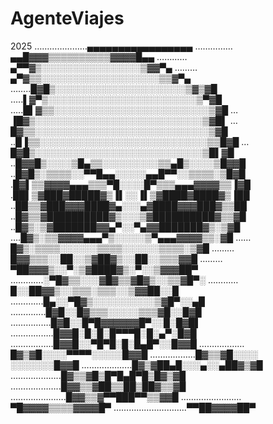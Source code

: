 # AgenteViajes
2025
…………………▄▄▄▄▄▄▄▄▄▄▄▄▄▄▄▄▄
……………▄▄█▓▓▓▒▒▒▒▒▒▒▒▒▒▓▓▓▓█▄▄
…………▄▀▀▓▒░░░░░░░░░░░░░░░░▒▓▓▀▄
………▄▀▓▒▒░░░░░░░░░░░░░░░░░░░▒▒▓▀▄
……..█▓█▒░░░░░░░░░░░░░░░░░░░░░▒▓▒▓█
…..▌▓▀▒░░░░░░░░░░░░░░░░░░░░░░░░▒▀▓█
…..█▌▓▒▒░░░░░░░░░░░░░░░░░░░░░░░░░▒▓█
…▐█▓▒░░░░░░░░░░░░░░░░░░░░░░░░░░░▒▓█▌
…█▓▒▒░░░░░░░░░░░░░░░░░░░░░░░░░░░░▒▓█
..█▐▒▒░░░░░░░░░░░░░░░░░░░░░░░░░░░▒▒█▓█
…█▓█▒░░░░░░░░░░░░░░░░░░░░░░░░░░░▒█▌▓█
..█▓▓█▒░░░░▒█▄▒▒░░░░░░░░░▒▒▄█▒░░░░▒█▓▓█
..█▓█▒░▒▒▒▒░░▀▀█▄▄░░░░░▄▄█▀▀░░▒▒▒▒░▒█▓█
.█▓▌▒▒▓▓▓▓▄▄▄▒▒▒▀█░░░░█▀▒▒▒▄▄▄▓▓▓▓▒▒▐▓█
.██▌▒▓███▓█████▓▒▐▌░░▐▌▒▓████▓████▓▒▐██
..██▒▒▓███▓▓▓████▓▄░░░▄▓████▓▓▓███▓▒▒██
..█▓▒▒▓██████████▓▒░░░▒▓██████████▓▒▒▓█
..█▓▒░▒▓███████▓▓▄▀░░▀▄▓▓███████▓▒░▒▓█
….█▓▒░▒▒▓▓▓▓▄▄▄▀▒░░░░░▒▀▄▄▄▓▓▓▓▒▒░▓█
……█▓▒░▒▒▒▒░░░░░░▒▒▒▒░░░░░░▒▒▒▒░▒▓█
………█▓▓▒▒▒░░██░░▒▓██▓▒░░██░░▒▒▒▓▓█
………▀██▓▓▓▒░░▀░▒▓████▓▒░▀░░▒▓▓▓██▀
………….░▀█▓▒▒░░░▓█▓▒▒▓█▓▒░░▒▒▓█▀░
…………█░░██▓▓▒░░▒▒▒░▒▒▒░░▒▓▓██░░█
………….█▄░░▀█▓▒░░░░░░░░░░▒▓█▀░░▄█
…………..█▓█░░█▓▒▒▒░░░░░▒▒▒▓█░░█▓█
…………….█▓█░░█▀█▓▓▓▓▓▓█▀░░█░█▓█▌
……………..█▓▓█░█░█░█▀▀▀█░█░▄▀░█▓█
……………..█▓▓█░░▀█▀█░█░█▄█▀░░█▓▓█
………………█▓▒▓█░░░░▀▀▀▀░░░░░█▓▓█
………………█▓▒▒▓█░░░░ ░░░░░░░█▓▓█
………………..█▓▒▓██▄█░░░▄░░▄██▓▒▓█
………………..█▓▒▒▓█▒█▀█▄█▀█▒█▓▒▓█
………………..█▓▓▒▒▓██▒▒██▒██▓▒▒▓█
………………….█▓▓▒▒▓▀▀███▀▀▒▒▓▓█
……………………▀█▓▓▓▓▒▒▒▒▓▓▓▓█▀
………………………..▀▀██▓▓▓▓██▀

